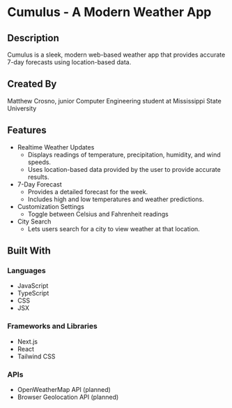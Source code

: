 # Cumulus - A Modern Weather App

## Description
Cumulus is a sleek, modern web-based weather app that provides accurate 7-day forecasts using location-based data.

## Created By
Matthew Crosno, junior Computer Engineering student at Mississippi State University

## Features
- Realtime Weather Updates
  - Displays readings of temperature, precipitation, humidity, and wind speeds.
  - Uses location-based data provided by the user to provide accurate results.
- 7-Day Forecast
  - Provides a detailed forecast for the week.
  - Includes high and low temperatures and weather predictions.
- Customization Settings
  - Toggle between Celsius and Fahrenheit readings
- City Search
  - Lets users search for a city to view weather at that location.

## Built With
### Languages
- JavaScript
- TypeScript
- CSS
- JSX
### Frameworks and Libraries
- Next.js
- React
- Tailwind CSS
### APIs
- OpenWeatherMap API (planned)
- Browser Geolocation API (planned)
